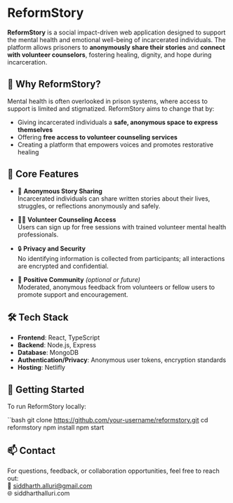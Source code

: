 # ReformStory

**ReformStory** is a social impact-driven web application designed to support the mental health and emotional well-being of incarcerated individuals. The platform allows prisoners to **anonymously share their stories** and **connect with volunteer counselors**, fostering healing, dignity, and hope during incarceration.

## 🧠 Why ReformStory?

Mental health is often overlooked in prison systems, where access to support is limited and stigmatized. ReformStory aims to change that by:

- Giving incarcerated individuals a **safe, anonymous space to express themselves**
- Offering **free access to volunteer counseling services**
- Creating a platform that empowers voices and promotes restorative healing

## 🌟 Core Features

- 📝 **Anonymous Story Sharing**  
  Incarcerated individuals can share written stories about their lives, struggles, or reflections anonymously and safely.

- 🧑‍⚕️ **Volunteer Counseling Access**  
  Users can sign up for free sessions with trained volunteer mental health professionals.

- 🔒 **Privacy and Security**  
  No identifying information is collected from participants; all interactions are encrypted and confidential.

- 💬 **Positive Community** *(optional or future)*  
  Moderated, anonymous feedback from volunteers or fellow users to promote support and encouragement.

## 🛠 Tech Stack

- **Frontend**: React, TypeScript  
- **Backend**: Node.js, Express  
- **Database**: MongoDB
- **Authentication/Privacy**: Anonymous user tokens, encryption standards  
- **Hosting**: Netlifly

  
## 🚀 Getting Started

To run ReformStory locally:

``bash
git clone https://github.com/your-username/reformstory.git
cd reformstory
npm install
npm start


## 📫 Contact

For questions, feedback, or collaboration opportunities, feel free to reach out:  
📧 siddharth.alluri@gmail.com  
🌐 siddharthalluri.com



